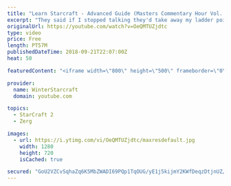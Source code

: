 ```yaml
---
title: "Learn Starcraft - Advanced Guide (Masters Commentary Hour Vol. 1)"
excerpt: "They said if I stopped talking they'd take away my ladder points. Next one I upload will have more terran/toss blame RNGesus."
originalUrl: https://youtube.com/watch?v=OeQMTUZjdtc
type: video
price: Free
length: PT57M
publishedDateTime: 2018-09-21T22:07:00Z
heat: 50

featuredContent: "<iframe width=\"800\" height=\"500\" frameborder=\"0\" src=\"https://www.youtube.com/embed/OeQMTUZjdtc\" allow=\"accelerometer; autoplay; encrypted-media; gyroscope; picture-in-picture\" allowfullscreen></iframe>"

provider:
  name: WinterStarcraft
  domain: youtube.com

topics:
  - StarCraft 2
  - Zerg

images:
  - url: https://i.ytimg.com/vi/OeQMTUZjdtc/maxresdefault.jpg
    width: 1280
    height: 720
    isCached: true

secured: "GoU2VZCvSqhaZq6K5MbZWADI69PQp1TqOUG/yE1j5kijmY2KWfDeqzDtjnUZ/RYnEmr8rTJpcGeAeqwiUj/hO8DReAs5AcDgwHnDYwsY3SlRWyOSCipKSIFx5+S8t0n7+XpZV6N1LzstkHe9clZ/woxRnpmdIb47rRnRiw46MspQd7+D5Uau4xekpocJiatVe8D+1t3W8T9fJyxGfDbBuy7u1eezYLzKPPfvXiTeGwm/1vgpi2bC7y65D5hhEURzxcKOnlwCnwLlu1v3r6sp1EZuUxK6l5DmsNB5SF6WK9bg1kwEsIpuknR0zE4eK0viB+aP1CVLJInmw9kGSWjcN8YHOra/73Fwf7za/tx+HocaTEW+nGsAUfcq8Ix6QxD/zKsQ30fKN425/VpOrYOHSEu9FGjYotVcPAPFszYKagE=;muedW4pq0ty/D/BpjBE7DA=="
---
```


